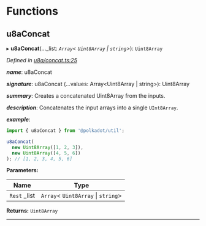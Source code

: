

# Functions

<a id="u8aconcat"></a>

##  u8aConcat

▸ **u8aConcat**(..._list: *`Array`< `Uint8Array` &#124; `string`>*): `Uint8Array`

*Defined in [u8a/concat.ts:25](https://github.com/polkadot-js/common/blob/fbd6c1e/packages/util/src/u8a/concat.ts#L25)*

*__name__*: u8aConcat

*__signature__*: u8aConcat (...values: Array<Uint8Array | string>): Uint8Array

*__summary__*: Creates a concatenated Uint8Array from the inputs.

*__description__*: Concatenates the input arrays into a single `UInt8Array`.

*__example__*:   

```javascript
import { u8aConcat } from '@polkadot/util';

u8aConcat(
  new Uint8Array([1, 2, 3]),
  new Uint8Array([4, 5, 6])
); // [1, 2, 3, 4, 5, 6]
```

**Parameters:**

| Name | Type |
| ------ | ------ |
| `Rest` _list | `Array`< `Uint8Array` &#124; `string`> |

**Returns:** `Uint8Array`

___


